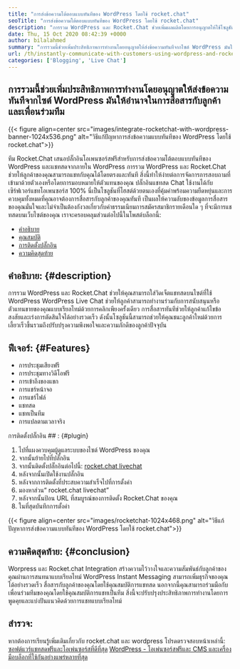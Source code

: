 ```yaml
---
title: "การส่งข้อความโต้ตอบแบบทันทีของ WordPress โดยใช้ rocket.chat" 
seoTitle: "การส่งข้อความโต้ตอบแบบทันทีของ WordPress โดยใช้ rocket.chat" 
description: "การรวม WordPress และ Rocket.Chat ช่วยเพิ่มผลผลิตโดยการอนุญาตให้ใช้โซลูชันการส่งข้อความทันที ช่วยให้คุณสื่อสารได้อย่างมีประสิทธิภาพและทันเวลา" 
date: Thu, 15 Oct 2020 08:42:39 +0000
author: bilalahmed
summary: "การรวมนี้ช่วยเพิ่มประสิทธิภาพการทำงานโดยอนุญาตให้ส่งข้อความทันทีจากไซต์ WordPress มันให้อำนาจในการสื่อสารกับลูกค้าและเพื่อนร่วมทีม" 
url: /th/instantly-communicate-with-customers-using-wordpress-and-rocket-chat/
categories: ['Blogging', 'Live Chat']
---
```


## การรวมนี้ช่วยเพิ่มประสิทธิภาพการทำงานโดยอนุญาตให้ส่งข้อความทันทีจากไซต์ WordPress มันให้อำนาจในการสื่อสารกับลูกค้าและเพื่อนร่วมทีม

{{< figure align=center src="images/integrate-rocketchat-with-wordpress-banner-1024x536.png" alt="วิธีแก้ปัญหาการส่งข้อความแบบทันทีของ WordPress โดยใช้ rocket.chat">}}

ทีม Rocket.Chat เสนอปลั๊กอินโอเพนซอร์สฟรีสำหรับการส่งข้อความโต้ตอบแบบทันทีของ WordPress และแชทสดจากภายใน WordPress การรวม WordPress และ Rocket.Chat ช่วยให้ลูกค้าของคุณสามารถแชทกับคุณได้โดยตรงและทันที สิ่งนี้ทำให้ง่ายต่อการจัดการการสอบถามที่เข้ามาด้วยตัวเองหรือโดยการมอบหมายให้ตัวแทนของคุณ
ปลั๊กอินแชทสด Chat ใช้งานได้กับเซิร์ฟเวอร์แชทโอเพนซอร์ส 100% นี่เป็นโซลูชันที่โฮสต์ด้วยตนเองที่คุ้มค่าพร้อมความยืดหยุ่นและการควบคุมทั้งหมดที่คุณอาจต้องการสื่อสารกับลูกค้าของคุณทันที เป็นผลให้ความลับของข้อมูลการสื่อสารของคุณมั่นใจและไม่จำเป็นต้องกังวลเกี่ยวกับค่าธรรมเนียมการสมัครสมาชิกรายเดือนใด ๆ ที่จะมีการแชทสดบนเว็บไซต์ของคุณ
เราจะครอบคลุมส่วนต่อไปนี้ในโพสต์บล็อกนี้:
  * [คำอธิบาย][1]
  * [คุณสมบัติ][2]
  * [การติดตั้งปลั๊กอิน][3]
  * [ความคิดสุดท้าย][4]

## คำอธิบาย:   {#description}
การรวม WordPress และ Rocket.Chat ช่วยให้คุณสามารถใส่วิดเจ็ตแชทสดบนไซต์ที่ใช้ WordPress WordPress Live Chat ช่วยให้ลูกค้าสามารถทำงานร่วมกับการสนับสนุนหรือตัวแทนขายของคุณแบบเรียลไทม์ด้วยการคลิกเพียงครั้งเดียว การสื่อสารทันทีช่วยให้ลูกค้าแก้ไขข้อสงสัยและเร่งการตัดสินใจได้อย่างรวดเร็ว ดังนั้นโซลูชันนี้สามารถช่วยให้คุณชนะลูกค้าใหม่ด้วยการเลี้ยวเร็วขึ้นรวมถึงปรับปรุงความพึงพอใจและความภักดีของลูกค้าปัจจุบัน

## ฟีเจอร์:   {#Features}
  * การประชุมเสียงฟรี
  * การประชุมทางวิดีโอฟรี
  * การเข้าถึงของแขก
  * การแชร์หน้าจอ
  * การแชร์ไฟล์
  * แชทสด
  * แชทเป็นทีม
  * การแปลตามเวลาจริง

การติดตั้งปลั๊กอิน ## :  {#plugin}
  1. ไปที่แผงควบคุมผู้ดูแลระบบของไซต์ WordPress ของคุณ
  2. จากนั้นย้ายไปที่ปลั๊กอิน
  3. จากนั้นติดตั้งปลั๊กอินต่อไปนี้: [rocket.chat livechat][5]
  4. หลังจากนั้นเปิดใช้งานปลั๊กอิน
  5. หลังจากการติดตั้งที่ประสบความสำเร็จไปที่การตั้งค่า
  6. มองหาส่วน“ rocket.chat livechat”
  7. หลังจากนั้นป้อน URL ที่สมบูรณ์ของการติดตั้ง Rocket.Chat ของคุณ
  8. ในที่สุดบันทึกการตั้งค่า

{{< figure align=center src="images/rocketchat-1024x468.png" alt="วิธีแก้ปัญหาการส่งข้อความแบบทันทีของ WordPress โดยใช้ rocket.chat">}}


## ความคิดสุดท้าย:   {#conclusion}
Worpress และ Rocket.chat Integration สร้างความไว้วางใจและความสัมพันธ์กับลูกค้าของคุณผ่านการสนทนาแบบเรียลไทม์ WordPress Instant Messaging สามารถเพิ่มธุรกิจของคุณได้อย่างรวดเร็ว สื่อสารกับลูกค้าของคุณโดยใช้คุณสมบัติการแชทสด นอกจากนี้คุณสามารถร่วมมือกับเพื่อนร่วมทีมของคุณโดยใช้คุณสมบัติการแชทเป็นทีม สิ่งนี้จะปรับปรุงประสิทธิภาพการทำงานโดยการพูดคุยและแบ่งปันแนวคิดด้วยการแชทแบบเรียลไทม์

## สำรวจ:
หากต้องการเรียนรู้เพิ่มเติมเกี่ยวกับ rocket.chat และ wordpress โปรดตรวจสอบหน้าเหล่านี้:
[ซอฟต์แวร์แชทสดฟรีและโอเพ่นซอร์สที่ดีที่สุด][6]
[WordPress - โอเพ่นซอร์สฟรีและ CMS และเครื่องมือบล็อกที่ใช้กันอย่างแพร่หลายที่สุด][7]

  
[1]: #description
[2]: #features
[3]: #plugin
[4]: #conclusion
[5]: https://wordpress.org/plugins/rocketchat-livechat/
[6]: https://products.containerize.com/live-chat
[7]: https://href.li/?https://products.containerize.com/blogging/wordpress
